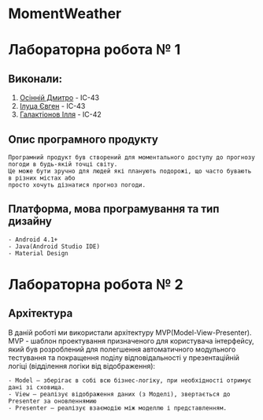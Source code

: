 # MomentWeather

# Лабораторна робота  № 1 
## Виконали:
1. [Осінній Дмитро](https://github.com/DimaOsinnii) - ІС-43
2. [Ілуца Євген](https://github.com/jandernx) - ІС-43
3. [Галактіонов Ілля](https://github.com/Dayrann) - ІС-42

## Опис програмного продукту
    Програмний продукт був створений для моментального доступу до прогнозу погоди в будь-якій точці світу.
    Це може бути зручно для людей які планують подорожі, що часто бувають в різних містах або 
    просто хочуть дізнатися прогноз погоди. 
## Платформа, мова програмування та тип дизайну
    - Android 4.1+
    - Java(Android Studio IDE)
    - Material Design


# Лабораторна робота  № 2
## Архітектура
   В даній роботі ми використали архітектуру MVP(Model-View-Presenter).
   MVP - шаблон проектування призначеного для користувача інтерфейсу, який був розроблений для полегшення автоматичного модульного     тестування та покращення поділу відповідальності у презентаційній логіці (відділення логіки від відображення):

    - Model — зберігає в собі всю бізнес-логіку, при необхідності отримує дані зі сховища.
    - View — реалізує відображення даних (з Моделі), звертається до Presenter за оновленнямию
    - Presenter — реалізує взаємодію між моделлю і представленням.
